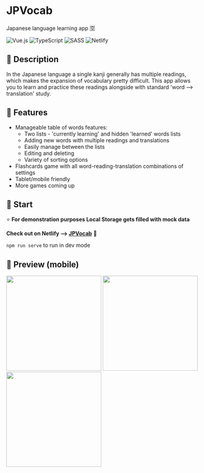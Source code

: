 # JPVocab

Japanese language learning app 🈳

![Vue.js](https://img.shields.io/badge/vuejs-%2335495e.svg?style=for-the-badge&logo=vuedotjs&logoColor=%234FC08D)
![TypeScript](https://img.shields.io/badge/typescript-%23007ACC.svg?style=for-the-badge&logo=typescript&logoColor=white)
![SASS](https://img.shields.io/badge/SASS-hotpink.svg?style=for-the-badge&logo=SASS&logoColor=white)
![Netlify](https://img.shields.io/badge/netlify-%23000000.svg?style=for-the-badge&logo=netlify&logoColor=#00C7B7)

## 📜 Description
In the Japanese language a single kanji generally has multiple readings, which makes the expansion of vocabulary pretty difficult. This app allows you to learn and practice these readings alongside with standard 'word --> translation' study.

## :gift: Features
- Manageable table of words features:
  - Two lists - 'currently learning' and hidden 'learned' words lists
  - Adding new words with multiple readings and translations
  - Easily manage between the lists
  - Editing and deleting
  - Variety of sorting options
- Flashcards game with all word-reading-translation combinations of settings 
- Tablet/mobile friendly
- More games coming up

## :rocket: Start

:star: **For demonstration purposes Local Storage gets filled with mock data**

**Check out on Netlify --> [JPVocab](https://jpvocab.netlify.app/)** 🌸

`npm run serve` to run in dev mode

## :eyes: Preview (mobile)

<img src="https://drive.google.com/uc?export=view&id=1bmpqEXMOapV2TVtYkEzBQdlSO91luHqG" width="250" /> <img src="https://drive.google.com/uc?export=view&id=1vFKYkCC5w79-_puxoM_CCXVclil4QXcP" width="250" /> <img src="https://drive.google.com/uc?export=view&id=1LbIIV7InGNc_X9QKX6PVl5iQNfgUFvrV" width="250" />
